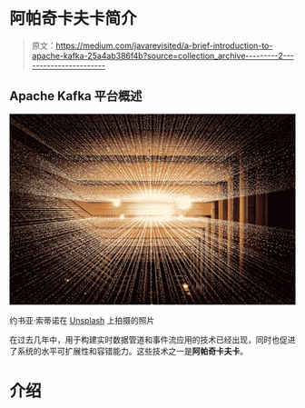 # 阿帕奇卡夫卡简介

> 原文：<https://medium.com/javarevisited/a-brief-introduction-to-apache-kafka-25a4ab386f4b?source=collection_archive---------2----------------------->

## Apache Kafka 平台概述

[![](img/af647ca23ab0ebdd70d3c22d5ffaba41.png)](https://medium.com/javarevisited/top-10-apache-kafka-online-training-courses-and-certifications-621f3c13b38c)

约书亚·索蒂诺在 [Unsplash](https://unsplash.com?utm_source=medium&utm_medium=referral) 上拍摄的照片

在过去几年中，用于构建实时数据管道和事件流应用的技术已经出现，同时也促进了系统的水平可扩展性和容错能力。这些技术之一是**阿帕奇卡夫卡**。

# 介绍